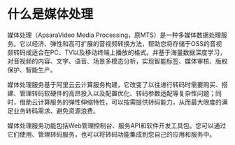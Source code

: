 # 什么是媒体处理

媒体处理（ApsaraVideo Media Processing，原MTS）是一种多媒体数据处理服务。它以经济、弹性和高可扩展的音视频转换方法，帮助您将存储于OSS的音视频转码成适合在PC、TV以及移动终端上播放的格式。并基于海量数据深度学习，对音视频的内容、文字、语音、场景多模态分析，实现智能标签、媒体审核、版权保护、智能生产。

媒体处理服务基于阿里云云计算服务构建，它改变了以往进行转码时需要购买、搭建、管理转码软硬件的高昂投入以及配置优化、转码参数适配等复杂性问题；同时，借助云计算服务的弹性伸缩特性，可以按需提供转码能力，从而最大限度的满足业务转码需求、避免资源浪费。

媒体处理服务功能包括Web管理控制台、服务API和软件开发工具包。您可以通过它们使用、管理转码服务，也可以将转码功能集成到您自己的应用和服务中。


